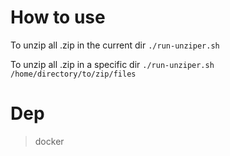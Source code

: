 # How to use

To unzip all .zip in the current dir
`./run-unziper.sh`

To unzip all .zip in a specific dir
`./run-unziper.sh /home/directory/to/zip/files`

# Dep
> docker